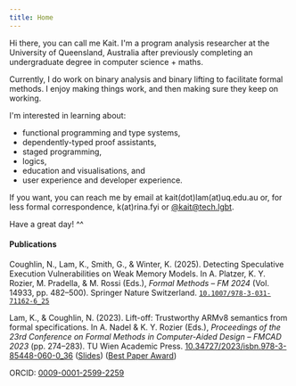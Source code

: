 ```yaml
---
title: Home
---
```


Hi there, you can call me Kait.
I'm a program analysis researcher
at the University of Queensland, Australia
after previously completing an
undergraduate degree in computer science + maths.
<!-- student completing my undergraduate thesis. -->

<!-- Most of my experience is in &ldquo;modern&rdquo; web development. -->
<!-- I'm interested in compilers, and formal methods and static analysis. -->
<!-- Currently, I do work on binary analysis. -->
<!---->
<!-- Sometimes, I do coding problems and puzzles like Advent of Code. -->
<!-- Functional programming and theorem provers are exciting! -->

Currently, I do work on binary analysis and binary lifting to facilitate formal methods.
I enjoy making things work, and then making sure they keep on working.

I'm interested in learning about:

- functional programming and type systems,
- dependently-typed proof assistants,
- staged programming,
- logics,
- education and visualisations, and
- user experience and developer experience.

If you want, you can reach me by email at kait(dot)lam(at)uq.edu.au or,
for less formal correspondence,
k(at)rina.fyi or [\@kait\@tech.lgbt](https://tech.lgbt/@kait).

Have a great day! ^^

<h4>Publications</h4>

<!-- apa style from zotero with minor alterations (doi format and conference abbreviation) -->

Coughlin, N., Lam, K., Smith, G., &amp; Winter, K. (2025). Detecting Speculative Execution Vulnerabilities on Weak Memory Models. In A. Platzer, K. Y. Rozier, M. Pradella, &amp; M. Rossi (Eds.), <i>Formal Methods &ndash; FM 2024</i> (Vol. 14933, pp. 482&#x2013;500). Springer Nature Switzerland. <code>[10.1007/978-3-031-71162-6_25](https://doi.org/10.1007/978-3-031-71162-6_25)</code>

Lam, K., &amp; Coughlin, N. (2023). Lift-off: Trustworthy ARMv8 semantics from formal specifications. In A. Nadel &amp; K. Y. Rozier (Eds.), <i>Proceedings of the 23rd Conference on Formal Methods in Computer-Aided Design &ndash; FMCAD 2023</i> (pp. 274&#x2013;283). TU Wien Academic Press.
[10.34727/2023/isbn.978-3-85448-060-0_36](https://doi.org/10.34727/2023/isbn.978-3-85448-060-0_36)
<span style="white-space: nowrap;">([Slides](/slides_2023.pdf))</span>
<span style="white-space: nowrap;">([Best Paper Award](https://fmcad.org/FMCAD23/awards/))</span>

ORCID: [0009-0001-2599-2259](https://orcid.org/0009-0001-2599-2259)
